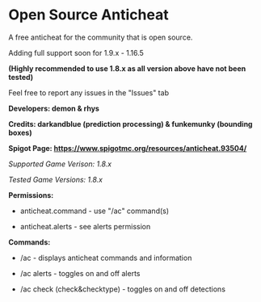 # Open Source Anticheat
 A free anticheat for the community that is open source.
 
 Adding full support soon for 1.9.x - 1.16.5
 
 **(Highly recommended to use 1.8.x as all version above have not been tested)**
 
Feel free to report any issues in the "Issues" tab
 
****Developers: demon & rhys****

**Credits: darkandblue (prediction processing) & funkemunky (bounding boxes)**

**Spigot Page: https://www.spigotmc.org/resources/anticheat.93504/**




*Supported Game Verison: 1.8.x*

*Tested Game Versions: 1.8.x*


**Permissions:**

* anticheat.command - use "/ac" command(s)

* anticheat.alerts - see alerts permission

**Commands:**

* /ac - displays anticheat commands and information

* /ac alerts - toggles on and off alerts

* /ac check (check&checktype) - toggles on and off detections
